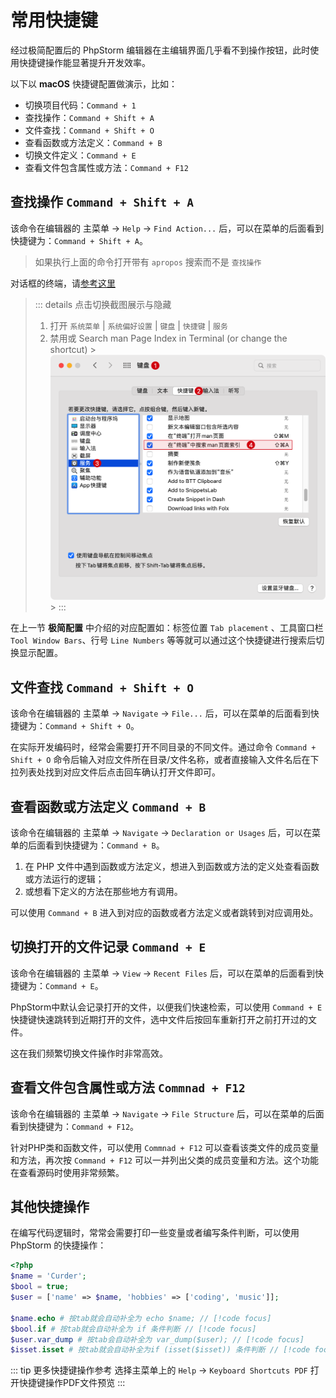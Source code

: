 # 常用快捷键

经过极简配置后的 PhpStorm 编辑器在主编辑界面几乎看不到操作按钮，此时使用快捷键操作能显著提升开发效率。

以下以 **macOS** 快捷键配置做演示，比如：

- 切换项目代码：`Command + 1`
- 查找操作：`Command + Shift + A`
- 文件查找：`Command + Shift + O`
- 查看函数或方法定义：`Command + B`
- 切换文件定义：`Command + E`
- 查看文件包含属性或方法：`Command + F12`

## 查找操作 `Command + Shift + A`

该命令在编辑器的 主菜单 -> `Help` -> `Find Action...` 后，可以在菜单的后面看到快捷键为：`Command + Shift + A`。

> 如果执行上面的命令打开带有 `apropos` 搜索而不是 `查找操作`
>
对话框的终端，请[参考这里](https://intellij-support.jetbrains.com/hc/en-us/articles/360005137400-Cmd-Shift-A-hotkey-opens-Terminal-with-apropos-search-instead-of-the-Find-Action-dialog)
>
> :::  details 点击切换截图展示与隐藏
> 1. 打开 `系统菜单` | `系统偏好设置` | `键盘` | `快捷键` | `服务`
> 2. 禁用或 Search man Page Index in Terminal (or change the shortcut)
     > ![Close Search Man Page Index In Terminal](./images/some-important-keybindings/close-search-man-page-index-in-terminal.png)
     > :::

在上一节 **极简配置** 中介绍的对应配置如：标签位置 `Tab placement` 、工具窗口栏 `Tool Window Bars`、行号 `Line Numbers`
等等就可以通过这个快捷键进行搜索后切换显示配置。

## 文件查找 `Command + Shift + O`

该命令在编辑器的 主菜单 -> `Navigate` -> `File...` 后，可以在菜单的后面看到快捷键为：`Command + Shift + O`。

在实际开发编码时，经常会需要打开不同目录的不同文件。通过命令 `Command + Shift + O`
命令后输入对应文件所在目录/文件名称，或者直接输入文件名后在下拉列表处找到对应文件后点击回车确认打开文件即可。

## 查看函数或方法定义 `Command + B`

该命令在编辑器的 主菜单 -> `Navigate` -> `Declaration or Usages` 后，可以在菜单的后面看到快捷键为：`Command + B`。

1. 在 PHP 文件中遇到函数或方法定义，想进入到函数或方法的定义处查看函数或方法运行的逻辑；
2. 或想看下定义的方法在那些地方有调用。

可以使用 `Command + B` 进入到对应的函数或者方法定义或者跳转到对应调用处。

## 切换打开的文件记录 `Command + E`

该命令在编辑器的 主菜单 -> `View` -> `Recent Files` 后，可以在菜单的后面看到快捷键为：`Command + E`。

PhpStorm中默认会记录打开的文件，以便我们快速检索，可以使用 `Command + E` 快捷键快速跳转到近期打开的文件，选中文件后按回车重新打开之前打开过的文件。

这在我们频繁切换文件操作时非常高效。

## 查看文件包含属性或方法 `Commnad + F12`

该命令在编辑器的 主菜单 -> `Navigate` -> `File Structure` 后，可以在菜单的后面看到快捷键为：`Command + F12`。

针对PHP类和函数文件，可以使用 `Commnad + F12` 可以查看该类文件的成员变量和方法，再次按 `Command + F12`
可以一并列出父类的成员变量和方法。这个功能在查看源码时使用非常频繁。

## 其他快捷操作

在编写代码逻辑时，常常会需要打印一些变量或者编写条件判断，可以使用 PhpStorm 的快捷操作：

```php
<?php
$name = 'Curder';
$bool = true;
$user = ['name' => $name, 'hobbies' => ['coding', 'music']];

$name.echo # 按tab就会自动补全为 echo $name; // [!code focus]
$bool.if # 按tab就会自动补全为 if 条件判断 // [!code focus]
$user.var_dump # 按tab会自动补全为 var_dump($user); // [!code focus]
$isset.isset # 按tab就会自动补全为if (isset($isset)) 条件判断 // [!code focus]
```

::: tip 更多快捷键操作参考
选择主菜单上的 `Help` -> `Keyboard Shortcuts PDF` 打开快捷键操作PDF文件预览
:::
